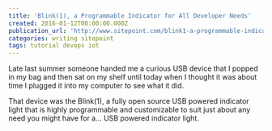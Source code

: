 ```yaml
---
title: 'Blink(1), a Programmable Indicator for All Developer Needs'
created: 2016-01-12T00:00:00.000Z
publication_url: 'http://www.sitepoint.com/blink1-a-programmable-indicator-for-all-developer-needs/'
categories: writing sitepoint
tags: tutorial devops iot
---
```


Late last summer someone handed me a curious USB device that I popped in my bag and then sat on my shelf until today when I thought it was about time I plugged it into my computer to see what it did.

That device was the Blink(1), a fully open source USB powered indicator light that is highly programmable and customizable to suit just about any need you might have for a... USB powered indicator light.
